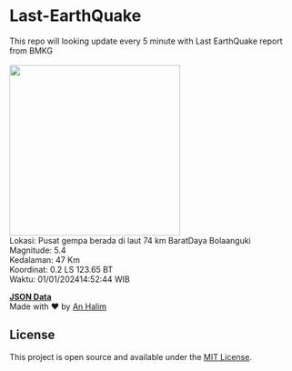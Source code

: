 # Last-EarthQuake
This repo will looking update every 5 minute with Last EarthQuake report from BMKG
<br>
<br>
<img src="https://static.bmkg.go.id/20240101145244.mmi.jpg" width="300"/>
<br>
Lokasi: Pusat gempa berada di laut 74 km BaratDaya Bolaanguki <br>
Magnitude: 5.4 <br>
Kedalaman: 47 Km <br>
Koordinat: 0.2 LS 123.65 BT <br>
Waktu: 01/01/202414:52:44 WIB <br>

<a href="./data/data.json">**JSON Data**</a>
<br>
Made with ❤️ by <a href="https://github.com/an-halim">An Halim</a>
## License

This project is open source and available under the [MIT License](LICENSE).
